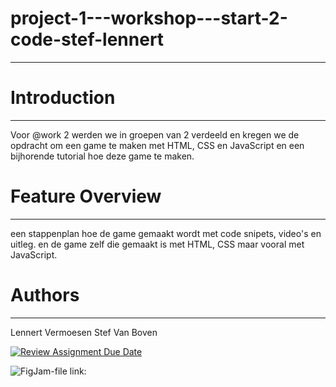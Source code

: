 # project-1---workshop---start-2-code-stef-lennert
-------------------------------------------------------

# Introduction
-------------------------------------------------------
Voor @work 2 werden we in groepen van 2 verdeeld en kregen we de opdracht om een game te maken met HTML, CSS en JavaScript en een bijhorende tutorial hoe deze game te maken.

# Feature Overview
-------------------------------------------------------
een stappenplan hoe de game gemaakt wordt met code snipets, video's en uitleg.
en de game zelf die gemaakt is met HTML, CSS maar vooral met JavaScript.

# Authors
-------------------------------------------------------
Lennert Vermoesen
Stef Van Boven 

[![Review Assignment Due Date](https://classroom.github.com/assets/deadline-readme-button-24ddc0f5d75046c5622901739e7c5dd533143b0c8e959d652212380cedb1ea36.svg)](https://classroom.github.com/a/XiFIQTfY)

![FigJam-file link:](https://www.figma.com/file/vexChHsJ38PIz61cqkwng7/Opdracht_01-start_to_code_brainstorm?node-id=0%3A1&t=lraF5K1u1PWmoAKW-1)